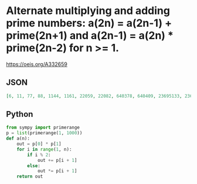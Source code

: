 # Alternate multiplying and adding prime numbers: a\(2n\) \= a\(2n\-1\) \+ prime\(2n\+1\) and a\(2n\-1\) \= a\(2n\) \* prime\(2n\-2\) for n \>\= 1\.
https://oeis.org/A332659
## JSON
```JSON
[6, 11, 77, 88, 1144, 1161, 22059, 22082, 640378, 640409, 23695133, 23695174, 1018892482, 1018892529, 54001304037, 54001304096, 3294079549856, 3294079549923, 233879648044533, 233879648044606, 18476492195523874, 18476492195523957, 1644407805401632173]
```
## Python
```Python
from sympy import primerange
p = list(primerange(1, 1000))
def a(n):
    out = p[0] * p[1]
    for i in range(1, n):
        if i % 2:
            out += p[i + 1]
        else:
            out *= p[i + 1]
    return out
```
